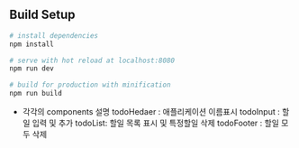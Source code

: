 ## Build Setup

``` bash
# install dependencies
npm install

# serve with hot reload at localhost:8080
npm run dev

# build for production with minification
npm run build
```

* 각각의 components 설명
todoHedaer : 애플리케이션 이름표시
todoInput : 할일 입력 및 추가
todoList:  할일 목록 표시 및 특정할일 삭제
todoFooter : 할일 모두 삭제
